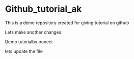 # Github_tutorial_ak

This is a demo repository created 
for giving tutorial on github

Lets make another changes

Demo tutorialby puneet

lets update the file